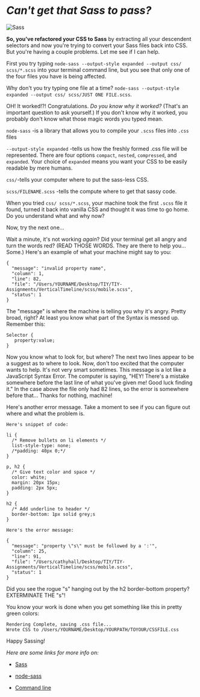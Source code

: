 # _Can't get that Sass to pass?_
![Sass](http://sass-lang.com/assets/img/illustrations/glasses-2087d741.svg)


**So, you've refactored your CSS to Sass** by extracting all your descendent selectors and now you're trying to convert your Sass files back into CSS.  But you're having a couple problems.  Let me see if I can help.

First you try typing `node-sass --output-style expanded --output css/ scss/*.scss` into your terminal command line, but you see that only one of the four files you have is being affected.

Why don't you try typing one file at a time?  `node-sass --output-style expanded --output css/ scss/JUST ONE FILE.scss`.

OH! It worked!?!  Congratulations.  _Do you know why it worked?_  (That's an important question to ask yourself.)  If you don't know why it worked, you probably don't know what those magic words you typed mean.

`node-sass` -is a library that allows you to compile your `.scss` files into `.css` files

`--output-style expanded` -tells us how the freshly formed .css file will be represented.  There are four options `compact`, `nested`, `compressed`, and `expanded`.  Your choice of `expanded` means you want your CSS to be easily readable by mere humans.

`css/`-tells your computer where to put the sass-less CSS.

`scss/FILENAME.scss` -tells the compute where to get that sassy code.

When you tried `css/ scss/*.scss`, your machine took the first `.scss` file it found, turned it back into vanilla CSS and thought it was time to go home.  Do you understand what and why now?


Now, try the next one...

Wait a minute, it's not working _again_?  Did your terminal get all angry and turn the words red?  (READ THOSE WORDS.  They are there to help you...  Some.)
Here's an example of what your machine might say to you:
```
{
  "message": "invalid property name",
  "column": 1,
  "line": 82,
  "file": "/Users/YOURNAME/Desktop/TIY/TIY-Assignments/VerticalTimeline/scss/mobile.scss",
  "status": 1
}

```
The "message" is where the machine is telling you why it's angry.  Pretty broad, right?  At least you know what part of the Syntax is messed up.  Remember this:
```
Selector {
   property:value;
}
```
Now you know what to look for, but where?  The next two lines appear to be a suggest as to where to look.  Now, don't too excited that the computer wants to help.  It's not very smart sometimes.  This message is a lot like a JavaScript Syntax Error.  The computer is saying, "HEY!  There's a mistake somewhere before the last line of what you've given me!  Good luck finding it." In the case above the file only had 82 lines, so the error is somewhere before that... Thanks for nothing, machine!

Here's another error message.  Take a moment to see if you can figure out where and what the problem is.
```
Here's snippet of code:

li {
  /* Remove bullets on li elements */
  list-style-type: none;
  /*padding: 40px 0;*/
}

p, h2 {
  /* Give text color and space */
  color: white;
  margin: 20px 15px;
  padding: 2px 5px;
}

h2 {
  /* Add underline to header */
  border-bottom: 1px solid grey;s
}
```

```
Here's the error message:

{
  "message": "property \"s\" must be followed by a ':'",
  "column": 25,
  "line": 91,
  "file": "/Users/cathyhall/Desktop/TIY/TIY-Assignments/VerticalTimeline/scss/mobile.scss",
  "status": 1
}

```

Did you see the rogue "s" hanging out by the h2 border-bottom property?  EXTERMINATE THE "s"!

You know your work is done when you get something like this in pretty green colors:

```
Rendering Complete, saving .css file...
Wrote CSS to /Users/YOURNAME/Desktop/YOURPATH/TOYOUR/CSSFILE.css
```

Happy Sassing!  

_Here are some links for more info on:_

* [Sass](http://sass-lang.com/)

* [node-sass](https://www.npmjs.com/package/node-sass)

* [Command line](http://cli.learncodethehardway.org/book/)
